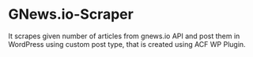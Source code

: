 # GNews.io-Scraper

It scrapes given number of articles from gnews.io API and post them in WordPress using custom post type, that is created using ACF WP Plugin.
